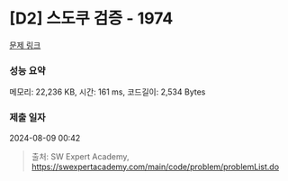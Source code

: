 # [D2] 스도쿠 검증 - 1974 

[문제 링크](https://swexpertacademy.com/main/code/problem/problemDetail.do?contestProbId=AV5Psz16AYEDFAUq) 

### 성능 요약

메모리: 22,236 KB, 시간: 161 ms, 코드길이: 2,534 Bytes

### 제출 일자

2024-08-09 00:42



> 출처: SW Expert Academy, https://swexpertacademy.com/main/code/problem/problemList.do